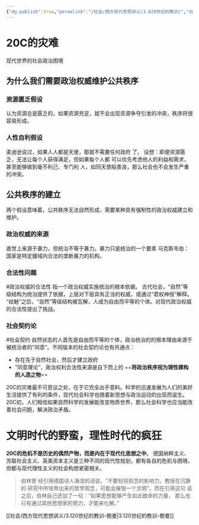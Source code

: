 ```yaml
---
{"dg-publish":true,"permalink":"/社会/西方现代思想讲义/3.020世纪的教训/","dgPassFrontmatter":true}
---
```



# 20C的灾难
现代世界的社会政治困境
## 为什么我们需要政治权威维护公共秩序
### 资源匮乏假设
认为资源总是匮乏的，如果资源充足，就不会出现资源争夺引发的冲突，秩序将很容易形成。
### 人性自利假设
⻨迪逊说过，如果⼈⼈都是天使，那就不需要任何政府 了。
设想：即便资源匮乏，⽆法让每个⼈获得满⾜，但如果每个⼈都 可以优先考虑他⼈的利益和需求，甚⾄能够做到毫不利⼰、专门利 ⼈，如同天使般善良，那么社会也不会发⽣严重的冲突。

## 公共秩序的建立
两个假设意味着，公共秩序无法自然形成，需要某种具有强制性的政治权威建立和维护。
### 政治权威的来源
直觉上来源于暴力，但统治不等于暴力。暴力只是统治的一个要素
马克斯韦伯：国家是特定疆域内合法的垄断暴力的机构。

### 合法性问题
#政治权威的合法性
指一个政治权威实施统治的根本依据。
古代社会，“自然”等级结构为统治提供了依据，上层对下层具有正当的权威，或通过“君权神授”解释。
“祛魅”之后，“自然”等级结构被瓦解，人成为自由而平等的个体。对现代政治权威的合法性提出了挑战。
### 社会契约论
#社会契约 
自然状态的人首先是自由而平等的个体，政治统治的的根本理由来源于被统治者的”同意“。不同版本的社会契约论也有共通点：
- 存在先于自然社会，然后才建立政府
- ”同意理论“，政治权利合法性来源是自下而上的
==**将政治秩序视为理性建构的人造之物**==

20C的灾难最不可思议之处，在于它完全出乎意料。科学的迅速发展为人们的美好生活提供了有利的条件，现代社会科学也随着新思想与政治运动的出现而诞生。
20C初，人们相信如果自然科学的发展能改变物质世界，那么社会科学也应当能改善社会问题，解决政治矛盾。
# 文明时代的野蛮，理性时代的疯狂
**20C的危机不是历史的偶然产物，而是内在于现代化思想之中**。
德国纳粹主义、苏联社会主义、英美资本主义是三种不同的现代性规划，都有各自的危机与困境，但都与现代理性主义的社会构想紧密相关。
>伯林曾 经引⽤德国诗⼈海涅的话说，“不要轻视观念的影响⼒，教授在沉静的 研究中所培育出来的哲学观念，可能会摧毁⼀个⽂明”。⽽在引⽤这句 话之后，伯林⾃⼰还加了⼀句：“如果思想能够产⽣如此致命的⼒量， 那么也只有通过其他思想家的努⼒，才能来化解。”

[[社会/西方现代思想讲义/3.120世纪的教训-鲍曼\|3.120世纪的教训-鲍曼]]